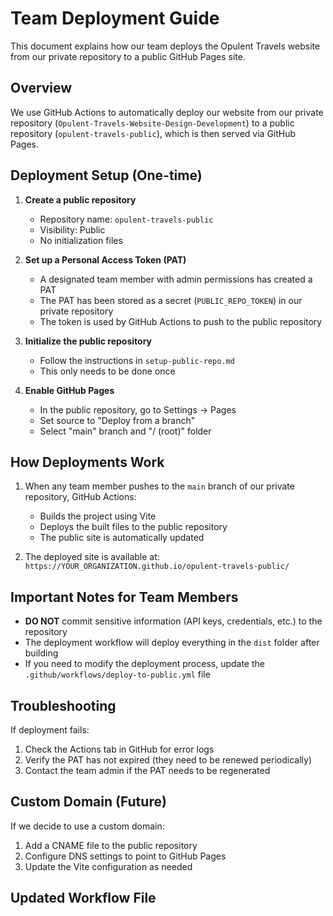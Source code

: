 # Team Deployment Guide

This document explains how our team deploys the Opulent Travels website from our private repository to a public GitHub Pages site.

## Overview

We use GitHub Actions to automatically deploy our website from our private repository (`Opulent-Travels-Website-Design-Development`) to a public repository (`opulent-travels-public`), which is then served via GitHub Pages.

## Deployment Setup (One-time)

1. **Create a public repository**
   - Repository name: `opulent-travels-public`
   - Visibility: Public
   - No initialization files

2. **Set up a Personal Access Token (PAT)**
   - A designated team member with admin permissions has created a PAT
   - The PAT has been stored as a secret (`PUBLIC_REPO_TOKEN`) in our private repository
   - The token is used by GitHub Actions to push to the public repository

3. **Initialize the public repository**
   - Follow the instructions in `setup-public-repo.md`
   - This only needs to be done once

4. **Enable GitHub Pages**
   - In the public repository, go to Settings → Pages
   - Set source to "Deploy from a branch"
   - Select "main" branch and "/ (root)" folder

## How Deployments Work

1. When any team member pushes to the `main` branch of our private repository, GitHub Actions:
   - Builds the project using Vite
   - Deploys the built files to the public repository
   - The public site is automatically updated

2. The deployed site is available at: `https://YOUR_ORGANIZATION.github.io/opulent-travels-public/`

## Important Notes for Team Members

- **DO NOT** commit sensitive information (API keys, credentials, etc.) to the repository
- The deployment workflow will deploy everything in the `dist` folder after building
- If you need to modify the deployment process, update the `.github/workflows/deploy-to-public.yml` file

## Troubleshooting

If deployment fails:
1. Check the Actions tab in GitHub for error logs
2. Verify the PAT has not expired (they need to be renewed periodically)
3. Contact the team admin if the PAT needs to be regenerated

## Custom Domain (Future)

If we decide to use a custom domain:
1. Add a CNAME file to the public repository
2. Configure DNS settings to point to GitHub Pages
3. Update the Vite configuration as needed 

## Updated Workflow File

```yaml
